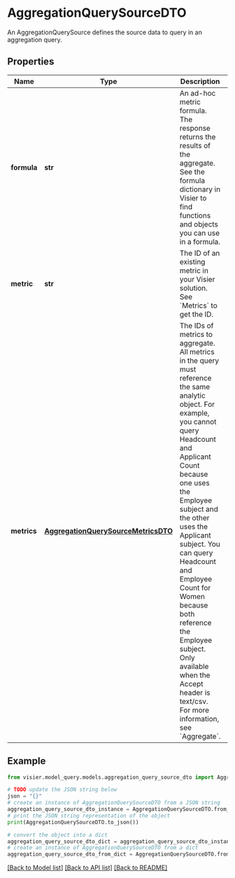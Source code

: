 # AggregationQuerySourceDTO

An AggregationQuerySource defines the source data to query in an aggregation query.

## Properties

Name | Type | Description | Notes
------------ | ------------- | ------------- | -------------
**formula** | **str** | An ad-hoc metric formula. The response returns the results of the aggregate.  See the formula dictionary in Visier to find functions and objects you can use in a formula. | [optional] 
**metric** | **str** | The ID of an existing metric in your Visier solution. See &#x60;Metrics&#x60; to get the ID. | [optional] 
**metrics** | [**AggregationQuerySourceMetricsDTO**](AggregationQuerySourceMetricsDTO.md) | The IDs of metrics to aggregate. All metrics in the query must reference the same analytic object.  For example, you cannot query Headcount and Applicant Count because one uses the Employee subject and  the other uses the Applicant subject. You can query Headcount and Employee Count for Women because both  reference the Employee subject. Only available when the Accept header is text/csv. For more information,  see &#x60;Aggregate&#x60;. | [optional] 

## Example

```python
from visier.model_query.models.aggregation_query_source_dto import AggregationQuerySourceDTO

# TODO update the JSON string below
json = "{}"
# create an instance of AggregationQuerySourceDTO from a JSON string
aggregation_query_source_dto_instance = AggregationQuerySourceDTO.from_json(json)
# print the JSON string representation of the object
print(AggregationQuerySourceDTO.to_json())

# convert the object into a dict
aggregation_query_source_dto_dict = aggregation_query_source_dto_instance.to_dict()
# create an instance of AggregationQuerySourceDTO from a dict
aggregation_query_source_dto_from_dict = AggregationQuerySourceDTO.from_dict(aggregation_query_source_dto_dict)
```
[[Back to Model list]](../README.md#documentation-for-models) [[Back to API list]](../README.md#documentation-for-api-endpoints) [[Back to README]](../README.md)


